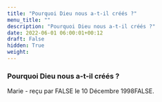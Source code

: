 ```yaml
---
title: "Pourquoi Dieu nous a-t-il créés ?"
menu_title: ""
description: "Pourquoi Dieu nous a-t-il créés ?"
date: 2022-06-01 06:00:01+00:12
draft: False
hidden: True
weight:
---
```

### Pourquoi Dieu nous a-t-il créés ?

Marie - reçu par FALSE le 10 Décembre 1998FALSE.



